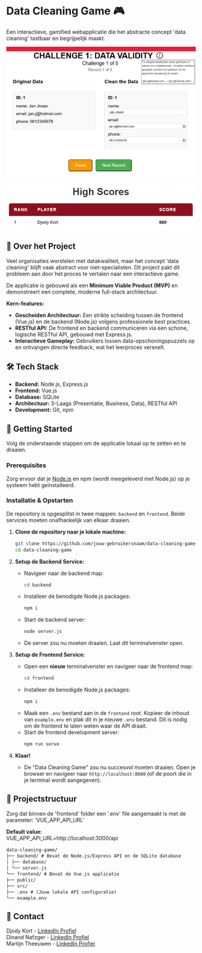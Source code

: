 # Data Cleaning Game 🎮

Een interactieve, gamified webapplicatie die het abstracte concept 'data cleaning' tastbaar en begrijpelijk maakt.

![Data Cleaning Game Screenshot](./assets/game-screenshot.png)\
\
![Data Cleaning Game Screenshot](./assets/high-scores.png)

## 🎯 Over het Project

Veel organisaties worstelen met datakwaliteit, maar het concept 'data cleaning' blijft vaak abstract voor niet-specialisten. Dit project pakt dit probleem aan door het proces te vertalen naar een interactieve game.

De applicatie is gebouwd als een **Minimum Viable Product (MVP)** en demonstreert een complete, moderne full-stack architectuur.

**Kern-features:**
*   **Gescheiden Architectuur:** Een strikte scheiding tussen de frontend (Vue.js) en de backend (Node.js) volgens professionele best practices.
*   **RESTful API:** De frontend en backend communiceren via een schone, logische RESTful API, gebouwd met Express.js.
*   **Interactieve Gameplay:** Gebruikers lossen data-opschoningspuzzels op en ontvangen directe feedback, wat het leerproces versnelt.

## 🛠️ Tech Stack

*   **Backend:** Node.js, Express.js
*   **Frontend:** Vue.js
*   **Database:** SQLite
*   **Architectuur:** 3-Laags (Presentatie, Business, Data), RESTful API
*   **Development:** Git, npm

## 🚀 Getting Started

Volg de onderstaande stappen om de applicatie lokaal op te zetten en te draaien.

### Prerequisites

Zorg ervoor dat je [Node.js](https://nodejs.org/) en npm (wordt meegeleverd met Node.js) op je systeem hebt geïnstalleerd.

### Installatie & Opstarten

De repository is opgesplitst in twee mappen: `backend` en `frontend`. Beide services moeten onafhankelijk van elkaar draaien.

1.  **Clone de repository naar je lokale machine:**
    ```bash
    git clone https://github.com/jouw-gebruikersnaam/data-cleaning-game.git
    cd data-cleaning-game
    ```

2.  **Setup de Backend Service:**
    *   Navigeer naar de backend map:
        ```bash
        cd backend
        ```
    *   Installeer de benodigde Node.js packages:
        ```bash
        npm i
        ```
    *   Start de backend server:
        ```bash
        node server.js
        ```
    *   De server zou nu moeten draaien. Laat dit terminalvenster open.

3.  **Setup de Frontend Service:**
    *   Open een **nieuw** terminalvenster en navigeer naar de frontend map:
        ```bash
        cd frontend
        ```
    *   Installeer de benodigde Node.js packages:
        ```bash
        npm i
        ```
    *   Maak een `.env` bestand aan in de `frontend` root. Kopieer de inhoud van `example.env` en plak dit in je nieuwe `.env` bestand. Dit is nodig om de frontend te laten weten waar de API draait.
    *   Start de frontend development server:
        ```bash
        npm run serve
        ```

4.  **Klaar!**
    *   De "Data Cleaning Game" zou nu succesvol moeten draaien. Open je browser en navigeer naar `http://localhost:8080` (of de poort die in je terminal wordt aangegeven).

## 📂 Projectstructuur
Zorg dat binnen de 'frontend' folder een '.env' file aangemaakt is met de parameter:
'VUE_APP_API_URL'

**Default value:**\
VUE_APP_API_URL=http://localhost:3000/api

```
data-cleaning-game/
├── backend/ # Bevat de Node.js/Express API en de SQLite database
│ ├── database/
│ └── server.js
└── frontend/ # Bevat de Vue.js applicatie
├── public/
├── src/
├── .env # (Jouw lokale API configuratie)
└── example.env
```

## 📧 Contact

Djody Kort - [LinkedIn Profiel](https://www.linkedin.com/in/djody-kort/)\
Dinand Nafzger - [LinkedIn Profiel](https://www.linkedin.com/in/dinand-nafzger-3a1ab0241/)\
Martijn Theeuwen - [LinkedIn Profiel](https://www.linkedin.com/in/martijn-theeuwen/)
